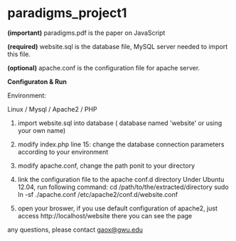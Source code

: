 paradigms_project1
==================
**(important)** paradigms.pdf is the paper on JavaScript

**(required)** website.sql is the database file, MySQL server needed to import this file.

**(optional)** apache.conf is the configuration file for apache server.

**Configuraton & Run**

Environment:

Linux / Mysql / Apache2 / PHP

1. import website.sql into database ( database named 'website' or using your own name)

2. modify index.php
   line 15: change the database connection parameters according to your environment

3. modify apache.conf, change the path ponit to your directory

3. link the configuration file to the apache conf.d directory
   Under Ubuntu 12.04, run following command:
   cd /path/to/the/extracted/directory
   sudo ln -sf ./apache.conf /etc/apache2/conf.d/website.conf

5. open your broswer, if you use default configuration of apache2, just access http://localhost/website
   there you can see the page

any questions, please contact gaox@gwu.edu
